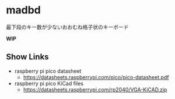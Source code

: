 # madbd

最下段のキー数が少ないおおむね格子状のキーボード

**WIP**

## Show Links
- raspberry pi pico datasheet
  - https://datasheets.raspberrypi.com/pico/pico-datasheet.pdf
- raspberry pi pico KiCad files
  - https://datasheets.raspberrypi.com/rp2040/VGA-KiCAD.zip
